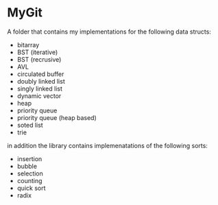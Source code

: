 # MyGit

A folder that contains my implementations for the following data structs:

- bitarray
- BST (iterative)
- BST (recrusive)
- AVL
- circulated buffer
- doubly linked list
- singly linked list
- dynamic vector
- heap
- priority queue
- priority queue (heap based)
- soted list
- trie

in addition the library contains implemenatations of the following sorts:

- insertion
- bubble
- selection
- counting
- quick sort
- radix



